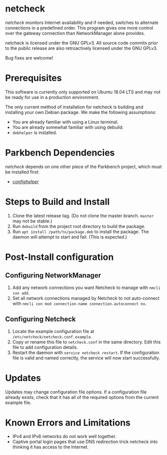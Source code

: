 # netcheck

_netcheck_ monitors Internet availability and if needed, switches to alternate connections in a predefined order. This program gives one more control over the gateway connection than NetworkManager alone provides.

netcheck is licensed under the GNU GPLv3. All source code commits prior to the public release are also retroactively licensed under the GNU GPLv3.

Bug fixes are welcome!

# Prerequisites

This software is currently only supported on Ubuntu 18.04 LTS and may not be ready for use in a production environment.

The only current method of installation for netcheck is building and installing your own Debian package. We make the following assumptions:

*    You are already familiar with using a Linux terminal.
*    You are already somewhat familiar with using debuild.
*    `debhelper` is installed.

# Parkbench Dependencies

_netcheck_ depends on one other piece of the Parkbench project, which must be installed first:

* [_confighelper_](https://github.com/park-bench/confighelper)

# Steps to Build and Install

1. Clone the latest release tag. (Do not clone the master branch. `master` may not be stable.)
2. Run `debuild` from the project root directory to build the package.
3. Run `apt install /path/to/package.deb` to install the package. The daemon will attempt to start and fail. (This is expected.)

# Post-Install configuration

## Configuring NetworkManager
1. Add any network connections you want Netcheck to manage with `nmcli con add`.
2. Set all network connections managed by Netcheck to not auto-connect with `nmcli con mod connection-name connection.autoconnect no`.

## Configuring Netcheck
1. Locate the example configuration file at `/etc/netcheck/netcheck.conf.example`.
2. Copy or rename this file to `netcheck.conf` in the same directory. Edit this file to add configuration details.
3. Restart the daemon with `service netcheck restart`. If the configuration file is valid and named correctly, the service will now start successfully.

# Updates

Updates may change configuration file options. If a configuration file already exists, check that it has all of the required options from the current example file.

# Known Errors and Limitations

* IPv4 and IPv6 networks do not work well together.
* Captive portal login pages that use DNS redirection trick netcheck into thinking it has access to the Internet.
